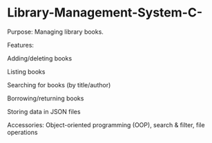 # Library-Management-System-C-
Purpose: Managing library books.

Features:

Adding/deleting books

Listing books

Searching for books (by title/author)

Borrowing/returning books

Storing data in JSON files

Accessories: Object-oriented programming (OOP), search & filter, file operations
